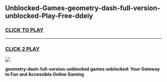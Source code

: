 
## Unblocked-Games-geometry-dash-full-version-unblocked-Play-Free-ddeiy
<h3>
<a href="https://premium76.site?title=geometry-dash-full-version-unblocked&ref=10A">CLICK TO PLAY</a></h3>
<hr>

<h3>
<a href="https://premium76.site?title=geometry-dash-full-version-unblocked&ref=10A">CLICK 2 PLAY</a>
  
</h3>

<a href="https://premium76.site?title=geometry-dash-full-version-unblocked&ref=10A"><img src="https://clearcache.store/games.png"></a>


**geometry-dash-full-version-unblocked games unblocked: Your Gateway to Fun and Accessible Online Gaming**
